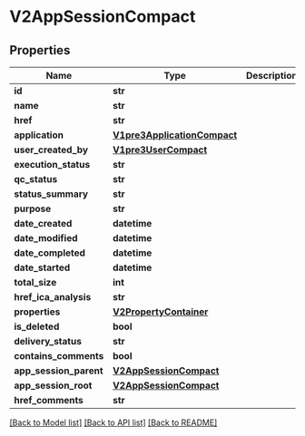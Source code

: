# V2AppSessionCompact

## Properties
Name | Type | Description | Notes
------------ | ------------- | ------------- | -------------
**id** | **str** |  | 
**name** | **str** |  | [optional] 
**href** | **str** |  | 
**application** | [**V1pre3ApplicationCompact**](V1pre3ApplicationCompact.md) |  | [optional] 
**user_created_by** | [**V1pre3UserCompact**](V1pre3UserCompact.md) |  | [optional] 
**execution_status** | **str** |  | [optional] 
**qc_status** | **str** |  | [optional] 
**status_summary** | **str** |  | [optional] 
**purpose** | **str** |  | [optional] 
**date_created** | **datetime** |  | [optional] 
**date_modified** | **datetime** |  | [optional] 
**date_completed** | **datetime** |  | [optional] 
**date_started** | **datetime** |  | [optional] 
**total_size** | **int** |  | [optional] 
**href_ica_analysis** | **str** |  | [optional] 
**properties** | [**V2PropertyContainer**](V2PropertyContainer.md) |  | [optional] 
**is_deleted** | **bool** |  | [optional] 
**delivery_status** | **str** |  | [optional] 
**contains_comments** | **bool** |  | [optional] 
**app_session_parent** | [**V2AppSessionCompact**](V2AppSessionCompact.md) |  | [optional] 
**app_session_root** | [**V2AppSessionCompact**](V2AppSessionCompact.md) |  | [optional] 
**href_comments** | **str** |  | [optional] 

[[Back to Model list]](../README.md#documentation-for-models) [[Back to API list]](../README.md#documentation-for-api-endpoints) [[Back to README]](../README.md)

